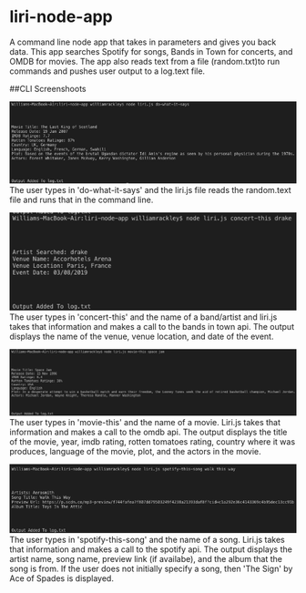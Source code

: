 # liri-node-app
A command line node app that takes in parameters and gives you back data. This app searches Spotify for songs, Bands in Town for concerts, and OMDB for movies. The app also reads text from a file (random.txt)to run commands and pushes user output to a log.text file.

##CLI Screenshoots

![do-what-it-says](doWhatItSays.png) 
The user types in 'do-what-it-says' and the liri.js file reads the random.text file and runs that in the command line.

![concert-this](concertThis.png) 
The user types in 'concert-this' and the name of a band/artist and liri.js takes that information and makes a call to the bands in town api. The output displays the name of the venue, venue location, and date of the event.

![movie-this](movieThis.png) 
The user types in 'movie-this' and the name of a movie. Liri.js takes that information and makes a call to the omdb api. The output displays the title of the movie, year, imdb rating, rotten tomatoes rating, country where it was produces, language of the movie, plot, and the actors in the movie. 

![spotify-this-song](spotifyThis.png) 
The user types in 'spotify-this-song' and the name of a song. Liri.js takes that information and makes a call to the spotify api. The output displays the artist name, song name, preview link (if availabe), and the album that the song is from. If the user does not initially specify a song, then 'The Sign' by Ace of Spades is displayed.
